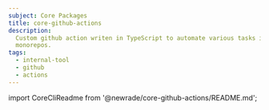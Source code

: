 ```yaml
---
subject: Core Packages
title: core-github-actions
description:
  Custom github action writen in TypeScript to automate various tasks in the
  monorepos.
tags:
  - internal-tool
  - github
  - actions
---
```


<DocHeader props={props}/>

<!-- CODE IMPORTS -->

<!-- prettier-ignore -->
import CoreCliReadme from '@newrade/core-github-actions/README.md';

<!-- END CODE IMPORTS -->

<CoreCliReadme/>
